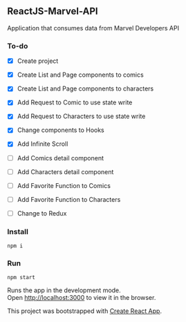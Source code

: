 ## ReactJS-Marvel-API
Application that consumes data from Marvel Developers API

### To-do
- [x] Create project
- [x] Create List and Page components to comics
- [x] Create List and Page components to characters
- [x] Add Request to Comic to use state write
- [x] Add Request to Characters to use state write
- [x] Change components to Hooks
- [x] Add Infinite Scroll
- [ ] Add Comics detail component
- [ ] Add Characters detail component
- [ ] Add Favorite Function to Comics
- [ ] Add Favorite Function to Characters
- [ ] Change to Redux


### Install

`npm i`

### Run

`npm start`

Runs the app in the development mode.<br>
Open [http://localhost:3000](http://localhost:3000) to view it in the browser.


This project was bootstrapped with [Create React App](https://github.com/facebook/create-react-app).
